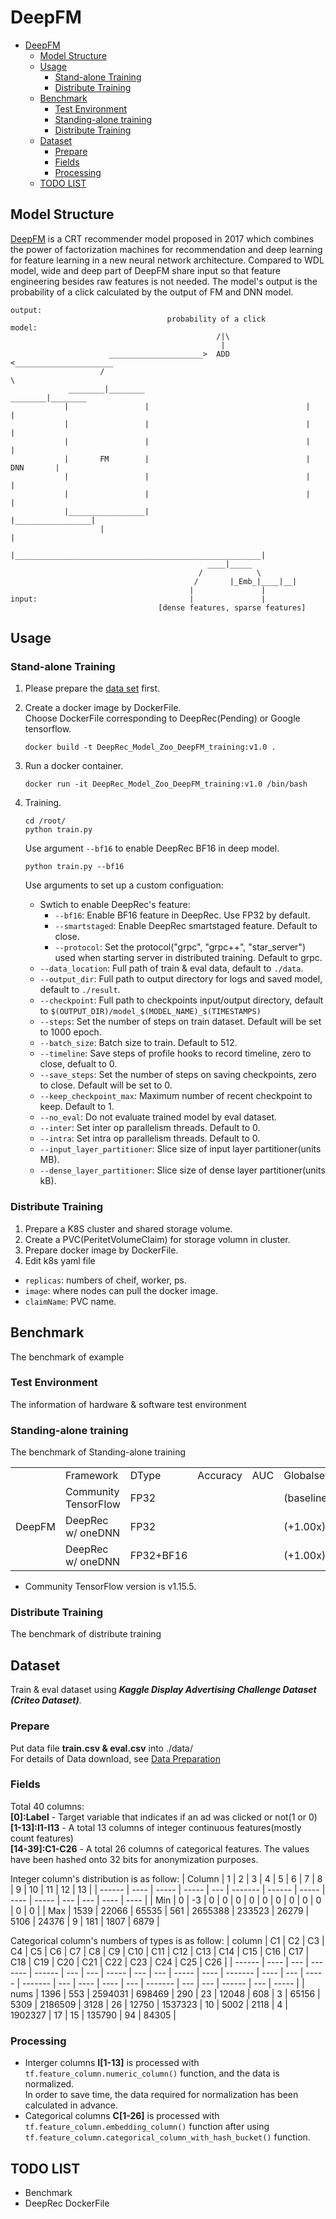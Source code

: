 # DeepFM

- [DeepFM](#deepfm)
  - [Model Structure](#model-structure)
  - [Usage](#usage)
    - [Stand-alone Training](#stand-alone-training)
    - [Distribute Training](#distribute-training)
  - [Benchmark](#benchmark)
    - [Test Environment](#test-environment)
    - [Standing-alone training](#standing-alone-training)
    - [Distribute Training](#distribute-training-1)
  - [Dataset](#dataset)
    - [Prepare](#prepare)
    - [Fields](#fields)
    - [Processing](#processing)
  - [TODO LIST](#todo-list)

## Model Structure
[DeepFM](https://arxiv.org/abs/1703.04247) is a CRT recommender model proposed in 2017 which combines the power of factorization machines for recommendation and deep learning for feature learning in a new neural network architecture. Compared to WDL model, wide and deep part of DeepFM share input so that feature engineering besides raw features is not needed.
The model's output is the probability of a click calculated by the output of FM and DNN model.
```
output:
                                   probability of a click
model:
                                              /|\
                                               |
                      _____________________>  ADD  <______________________
                    /                                                      \ 
             ________|________                                     ________|________ 
            |                 |                                   |                 |
            |                 |                                   |                 |
            |                 |                                   |                 |
            |       FM        |                                   |       DNN       |
            |                 |                                   |                 |
            |                 |                                   |                 |
            |_________________|                                   |_________________|
                    |                                                       |
                    |_______________________________________________________|
                                            ____|_____
                                          /            \
                                         /       |_Emb_|____|__|
                                        |               |
input:                                  |               |
                                 [dense features, sparse features]
```

## Usage
### Stand-alone Training
1.  Please prepare the [data set](#prepare) first.

2.  Create a docker image by DockerFile.   
    Choose DockerFile corresponding to DeepRec(Pending) or Google tensorflow.
    ```
    docker build -t DeepRec_Model_Zoo_DeepFM_training:v1.0 .
    ```

3.  Run a docker container.
    ```
    docker run -it DeepRec_Model_Zoo_DeepFM_training:v1.0 /bin/bash
    ```

4.  Training.  
    ```
    cd /root/
    python train.py
    ```
    Use argument `--bf16` to enable DeepRec BF16 in deep model.
    ```
    python train.py --bf16
    ```
    Use arguments to set up a custom configuation:
    - Swtich to enable DeepRec's feature:
      - `--bf16`: Enable BF16 feature in DeepRec. Use FP32 by default.
      - `--smartstaged`: Enable DeepRec smartstaged feature. Default to close.
      - `--protocol`: Set the protocol("grpc", "grpc++", "star_server") used when starting server in distributed training. Default to grpc. 
    - `--data_location`: Full path of train & eval data, default to `./data`.
    - `--output_dir`: Full path to output directory for logs and saved model, default to `./result`.
    - `--checkpoint`: Full path to checkpoints input/output directory, default to `$(OUTPUT_DIR)/model_$(MODEL_NAME)_$(TIMESTAMPS)`
    - `--steps`: Set the number of steps on train dataset. Default will be set to 1000 epoch.
    - `--batch_size`: Batch size to train. Default to 512.
    - `--timeline`: Save steps of profile hooks to record timeline, zero to close, defualt to 0.
    - `--save_steps`: Set the number of steps on saving checkpoints, zero to close. Default will be set to 0.
    - `--keep_checkpoint_max`: Maximum number of recent checkpoint to keep. Default to 1.
    - `--no_eval`: Do not evaluate trained model by eval dataset.
    - `--inter`: Set inter op parallelism threads. Default to 0.
    - `--intra`: Set intra op parallelism threads. Default to 0.
    - `--input_layer_partitioner`: Slice size of input layer partitioner(units MB).
    - `--dense_layer_partitioner`: Slice size of dense layer partitioner(units kB).


### Distribute Training
1. Prepare a K8S cluster and shared storage volume.
2. Create a PVC(PeritetVolumeClaim) for storage volumn in cluster.
3. Prepare docker image by DockerFile.
4. Edit k8s yaml file
- `replicas`: numbers of cheif, worker, ps.
- `image`: where nodes can pull the docker image.
- `claimName`: PVC name.

## Benchmark
The benchmark of example
### Test Environment
The information of hardware & software test environment

### Standing-alone training 
The benchmark of Standing-alone training 

<table>
    <tr>
        <td colspan="1"></td>
        <td>Framework</td>
        <td>DType</td>
        <td>Accuracy</td>
        <td>AUC</td>
        <td>Globalsetp/Sec</td>
    </tr>
    <tr>
        <td rowspan="3">DeepFM</td>
        <td>Community TensorFlow</td>
        <td>FP32</td>
        <td></td>
        <td></td>
        <td> (baseline)</td>
    </tr>
    <tr>
        <td>DeepRec w/ oneDNN</td>
        <td>FP32</td>
        <td></td>
        <td></td>
        <td> (+1.00x)</td>
    </tr>
    <tr>
        <td>DeepRec w/ oneDNN</td>
        <td>FP32+BF16</td>
        <td></td>
        <td></td>
        <td> (+1.00x)</td>
    </tr>
</table>

- Community TensorFlow version is v1.15.5.

### Distribute Training 
The benchmark of distribute training 

## Dataset
Train & eval dataset using ***Kaggle Display Advertising Challenge Dataset (Criteo Dataset)***.
### Prepare
Put data file **train.csv & eval.csv** into ./data/    
For details of Data download, see [Data Preparation](data/README.md)

### Fields
Total 40 columns:  
**[0]:Label** - Target variable that indicates if an ad was clicked or not(1 or 0)  
**[1-13]:I1-I13** - A total 13 columns of integer continuous features(mostly count features)  
**[14-39]:C1-C26** - A total 26 columns of categorical features. The values have been hashed onto 32 bits for anonymization purposes.

Integer column's distribution is as follow:
| Column | 1    | 2     | 3     | 4   | 5       | 6      | 7     | 8    | 9     | 10  | 11  | 12   | 13   |
| ------ | ---- | ----- | ----- | --- | ------- | ------ | ----- | ---- | ----- | --- | --- | ---- | ---- |
| Min    | 0    | -3    | 0     | 0   | 0       | 0      | 0     | 0    | 0     | 0   | 0   | 0    | 0    |
| Max    | 1539 | 22066 | 65535 | 561 | 2655388 | 233523 | 26279 | 5106 | 24376 | 9   | 181 | 1807 | 6879 |

Categorical column's numbers of types is as follow:
| column | C1   | C2  | C3      | C4     | C5  | C6  | C7    | C8  | C9  | C10   | C11  | C12     | C13  | C14 | C15   | C16     | C17 | C18  | C19  | C20 | C21     | C22 | C23 | C24    | C25 | C26   |
| ------ | ---- | --- | ------- | ------ | --- | --- | ----- | --- | --- | ----- | ---- | ------- | ---- | --- | ----- | ------- | --- | ---- | ---- | --- | ------- | --- | --- | ------ | --- | ----- |
| nums   | 1396 | 553 | 2594031 | 698469 | 290 | 23  | 12048 | 608 | 3   | 65156 | 5309 | 2186509 | 3128 | 26  | 12750 | 1537323 | 10  | 5002 | 2118 | 4   | 1902327 | 17  | 15  | 135790 | 94  | 84305 |

### Processing
- Interger columns **I[1-13]** is processed with `tf.feature_column.numeric_column()` function, and the data is normalized.  
    In order to save time, the data required for normalization has been calculated in advance.
- Categorical columns **C[1-26]** is processed with `tf.feature_column.embedding_column()` function after using `tf.feature_column.categorical_column_with_hash_bucket()` function.



## TODO LIST
- Benchmark
- DeepRec DockerFile